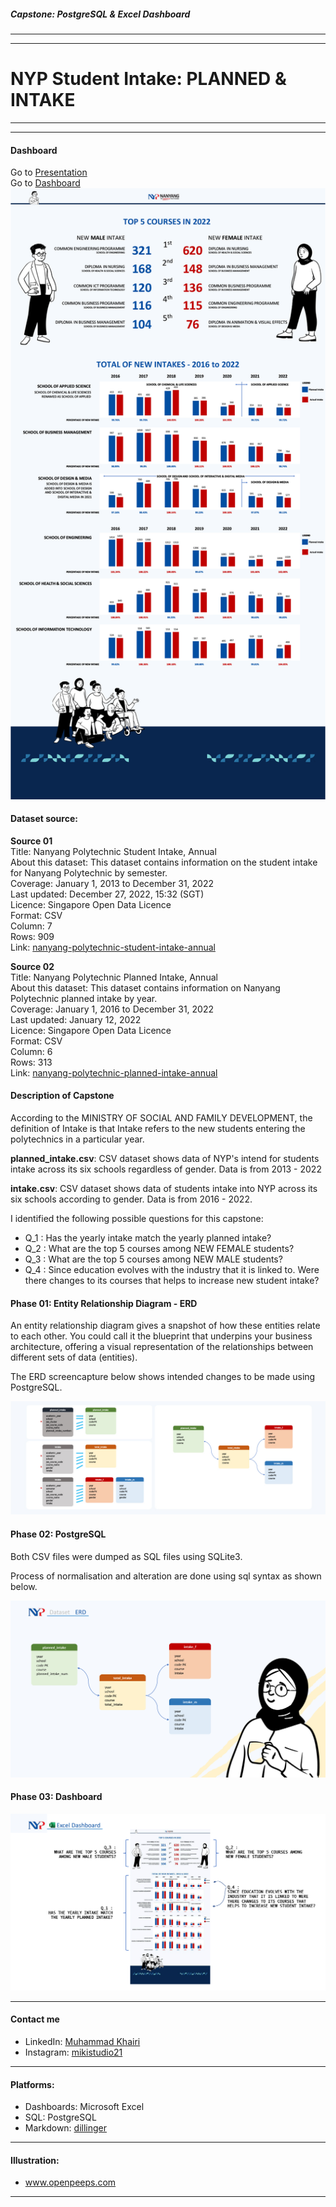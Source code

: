 ##### Capstone: PostgreSQL & Excel Dashboard
---
---
# NYP Student Intake: **PLANNED & INTAKE**

---
---
#### Dashboard
Go to [Presentation](https://github.com/muhdkhairiboyani/capstone_nyp_intake_planned-vs-actual/blob/main/NYP_for%20presentation.pdf) \
Go to [Dashboard](https://github.com/muhdkhairiboyani/capstone_nyp_intake_planned-vs-actual/blob/main/NYP_intake_dashboard.xlsx)
![Dashboard](NYP_intake_dashboard.png)

#### Dataset source:
**Source 01** \
Title: Nanyang Polytechnic Student Intake, Annual \
About this dataset: This dataset contains information on the student intake for Nanyang Polytechnic by semester. \
Coverage: January 1, 2013 to December 31, 2022 \
Last updated: December 27, 2022, 15:32 (SGT) \
Licence: Singapore Open Data Licence \
Format: CSV \
Column: 7 \
Rows: 909 \
Link: [nanyang-polytechnic-student-intake-annual](https://data.gov.sg/dataset/nanyang-polytechnic-student-intake-annual)

**Source 02** \
Title: Nanyang Polytechnic Planned Intake, Annual \
About this dataset: This dataset contains information on Nanyang Polytechnic planned intake by year. \
Coverage: January 1, 2016 to December 31, 2022 \
Last updated: January 12, 2022 \
Licence: Singapore Open Data Licence \
Format: CSV \
Column: 6 \
Rows: 313 \
Link: [nanyang-polytechnic-planned-intake-annual](https://data.gov.sg/dataset/nanyang-polytechnic-planned-intake-annual)

#### Description of Capstone
According to the MINISTRY OF SOCIAL AND FAMILY DEVELOPMENT, the definition of Intake is that Intake refers to the new students entering the polytechnics in a particular year.

**planned_intake.csv**: CSV dataset shows data of NYP's intend for students intake across its six schools regardless of gender. Data is from 2013 - 2022

**intake.csv**: CSV dataset shows data of students intake into NYP across its six schools according to gender. Data is from 2016 - 2022.

I identified the following possible questions for this capstone:
- Q_1 : Has the yearly intake match the yearly planned intake?
- Q_2 : What are the top 5 courses among NEW FEMALE students?
- Q_3 : What are the top 5 courses among NEW MALE students?
- Q_4 : Since education evolves with the industry that it is linked to. Were there changes to its courses that helps to increase new student intake?

#### Phase 01: Entity Relationship Diagram - ERD
An entity relationship diagram gives a snapshot of how these entities relate to each other. You could call it the blueprint that underpins your business architecture, offering a visual representation of the relationships between different sets of data (entities).

The ERD screencapture below shows intended changes to be made using PostgreSQL.

![ERD](ERD.jpg)

#### Phase 02: PostgreSQL
Both CSV files were dumped as SQL files using SQLite3.

Process of normalisation and alteration are done using sql syntax as shown below.

![ERD_dataset](IMG_dataset_erd.jpg)

#### Phase 03: Dashboard

![Explanation_of_dashboard](IMG_dashboard_present.jpg)

---

#### Contact me
- LinkedIn: [Muhammad Khairi](www.linkedin.com/in/muhammd-khairi-boyani-10694061)
- Instagram: [mikistudio21](https://www.instagram.com/mikistudio21/)

---
#### Platforms:
- Dashboards: Microsoft Excel
- SQL: PostgreSQL
- Markdown: [dillinger](https://dillinger.io)

---
#### Illustration:
- www.openpeeps.com

---
